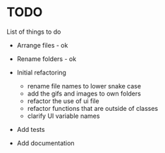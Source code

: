 # TODO

List of things to do

* Arrange files - ok
* Rename folders - ok
* Initial refactoring
    - rename file names to lower snake case
    - add the gifs and images to own folders
    - refactor the use of ui file
    - refactor functions that are outside of classes
    - clarify UI variable names
    
* Add tests
* Add documentation
